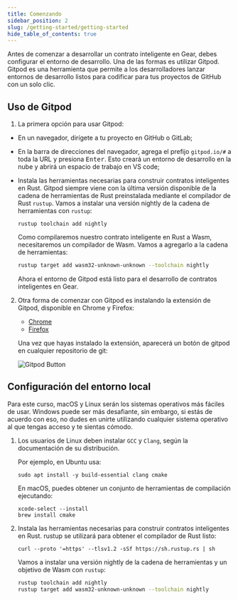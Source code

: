 ```yaml
---
title: Comenzando
sidebar_position: 2
slug: /getting-started/getting-started
hide_table_of_contents: true
---
```


Antes de comenzar a desarrollar un contrato inteligente en Gear, debes configurar el entorno de desarrollo.
Una de las formas es utilizar Gitpod. Gitpod es una herramienta que permite a los desarrolladores lanzar entornos de desarrollo listos para codificar para tus proyectos de GitHub con un solo clic.

## Uso de Gitpod

1. La primera opción para usar Gitpod:

- En un navegador, dirígete a tu proyecto en GitHub o GitLab;
- En la barra de direcciones del navegador, agrega el prefijo `gitpod.io/#` a toda la URL y presiona <kbd>Enter</kbd>. Esto creará un entorno de desarrollo en la nube y abrirá un espacio de trabajo en VS code;
- Instala las herramientas necesarias para construir contratos inteligentes en Rust. Gitpod siempre viene con la última versión disponible de la cadena de herramientas de Rust preinstalada mediante el compilador de Rust `rustup`. Vamos a instalar una versión nightly de la cadena de herramientas con `rustup`:

    ```
    rustup toolchain add nightly
    ```

    Como compilaremos nuestro contrato inteligente en Rust a Wasm, necesitaremos un compilador de Wasm. Vamos a agregarlo a la cadena de herramientas:

    ```bash
    rustup target add wasm32-unknown-unknown --toolchain nightly
    ```

    Ahora el entorno de Gitpod está listo para el desarrollo de contratos inteligentes en Gear.

2. Otra forma de comenzar con Gitpod es instalando la extensión de Gitpod, disponible en Chrome y Firefox:

    - [Chrome](https://chrome.google.com/webstore/detail/gitpod-always-ready-to-co/dodmmooeoklaejobgleioelladacbeki)
    - [Firefox](https://addons.mozilla.org/en-US/firefox/addon/gitpod/)

    Una vez que hayas instalado la extensión, aparecerá un botón de gitpod en cualquier repositorio de git:

    ![Gitpod Button](/img/01/gitpod-button.png)

## Configuración del entorno local

Para este curso, macOS y Linux serán los sistemas operativos más fáciles de usar. Windows puede ser más desafiante, sin embargo, si estás de acuerdo con eso, no dudes en unirte utilizando cualquier sistema operativo al que tengas acceso y te sientas cómodo.

1. Los usuarios de Linux deben instalar `GCC` y `Clang`, según la documentación de su distribución.

    Por ejemplo, en Ubuntu usa:

    ```
    sudo apt install -y build-essential clang cmake
    ```

    En macOS, puedes obtener un conjunto de herramientas de compilación ejecutando:

    ```
    xcode-select --install
    brew install cmake
    ```

2. Instala las herramientas necesarias para construir contratos inteligentes en Rust. rustup se utilizará para obtener el compilador de Rust listo:

    ```
    curl --proto '=https' --tlsv1.2 -sSf https://sh.rustup.rs | sh
    ```

    Vamos a instalar una versión nightly de la cadena de herramientas y un objetivo de Wasm con `rustup`:

    ```bash
    rustup toolchain add nightly
    rustup target add wasm32-unknown-unknown --toolchain nightly
    ```
